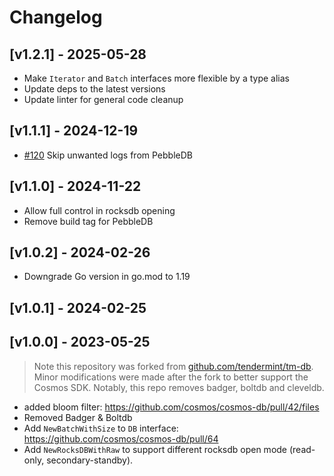 # Changelog

## [v1.2.1] - 2025-05-28

* Make `Iterator` and `Batch` interfaces more flexible by a type alias
* Update deps to the latest versions
* Update linter for general code cleanup

## [v1.1.1] - 2024-12-19

* [#120](https://github.com/cosmos/cosmos-db/pull/120) Skip unwanted logs from PebbleDB

## [v1.1.0] - 2024-11-22

* Allow full control in rocksdb opening
* Remove build tag for PebbleDB

## [v1.0.2] - 2024-02-26

* Downgrade Go version in go.mod to 1.19

## [v1.0.1] - 2024-02-25

## [v1.0.0] - 2023-05-25

> Note this repository was forked from [github.com/tendermint/tm-db](https://github.com/tendermint/tm-db). Minor modifications were made after the fork to better support the Cosmos SDK. Notably, this repo removes badger, boltdb and cleveldb.

* added bloom filter:  <https://github.com/cosmos/cosmos-db/pull/42/files>
* Removed Badger & Boltdb
* Add `NewBatchWithSize` to `DB` interface: <https://github.com/cosmos/cosmos-db/pull/64>
* Add `NewRocksDBWithRaw` to support different rocksdb open mode (read-only, secondary-standby).
